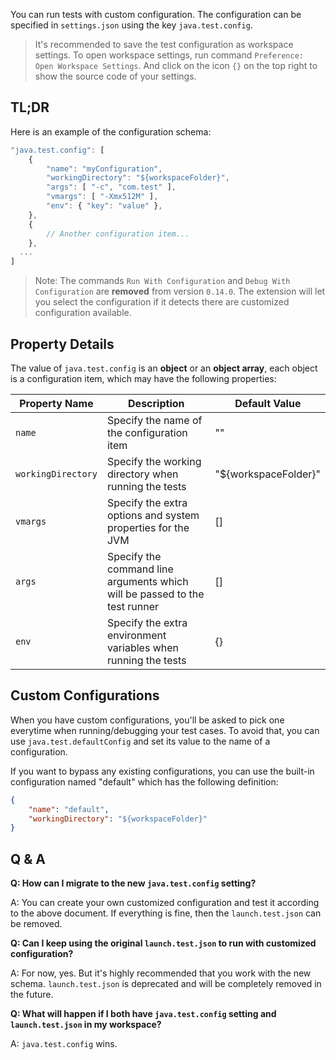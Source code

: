 You can run tests with custom configuration. The configuration can be specified in `settings.json` using the key `java.test.config`.

> It's recommended to save the test configuration as workspace settings. To open workspace settings, run command `Preference: Open Workspace Settings`. And click on the icon `{}` on the top right to show the source code of your settings.

## TL;DR
Here is an example of the configuration schema:
```js
"java.test.config": [
    {
        "name": "myConfiguration",
        "workingDirectory": "${workspaceFolder}",
        "args": [ "-c", "com.test" ],
        "vmargs": [ "-Xmx512M" ],
        "env": { "key": "value" },
    },
    {
        // Another configuration item...
    },
  ...
]
```

> Note: The commands `Run With Configuration` and `Debug With Configuration` are **removed** from version `0.14.0`. The extension will let you select the configuration if it detects there are customized configuration available.

## Property Details

The value of `java.test.config` is an **object** or an **object array**, each object is a configuration item, which may have the following properties:

| Property Name | Description | Default Value |
|---|---|---|
| `name` | Specify the name of the configuration item | "" |
| `workingDirectory` | Specify the working directory when running the tests | "${workspaceFolder}" |
| `vmargs` | Specify the extra options and system properties for the JVM | [] |
| `args` | Specify the command line arguments which will be passed to the test runner | [] |
| `env` | Specify the extra environment variables when running the tests | {} |

## Custom Configurations

When you have custom configurations, you'll be asked to pick one everytime when running/debugging your test cases. To avoid that, you can use `java.test.defaultConfig` and set its value to the name of a configuration.

If you want to bypass any existing configurations, you can use the built-in configuration named "default" which has the following definition:
```json
{
    "name": "default",
    "workingDirectory": "${workspaceFolder}"
}
```

## Q & A
**Q: How can I migrate to the new `java.test.config` setting?**

A: You can create your own customized configuration and test it according to the above document. If everything is fine, then the `launch.test.json` can be removed.

**Q: Can I keep using the original `launch.test.json` to run with customized configuration?**

A: For now, yes. But it's highly recommended that you work with the new schema. `launch.test.json` is deprecated and will be completely removed in the future.

**Q: What will happen if I both have `java.test.config` setting and `launch.test.json` in my workspace?**

A: `java.test.config` wins.
